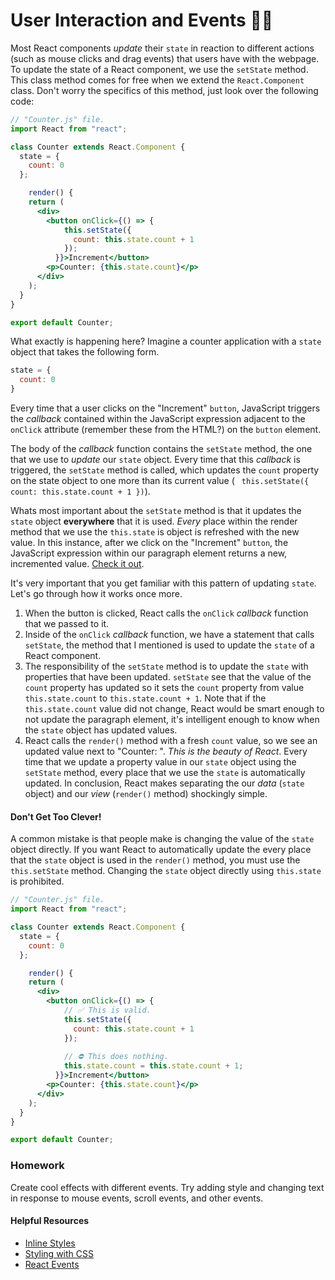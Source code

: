 # User Interaction and Events ☝🏽

Most React components *update* their `state` in reaction to different actions (such as mouse clicks and drag events) that users have with the webpage. To update the state of a React component, we use the `setState` method. This class method comes for free when we extend the `React.Component` class. Don't worry the specifics of this method, just look over the following code:

```jsx
// "Counter.js" file.
import React from "react";

class Counter extends React.Component {
  state = {
    count: 0
  };

	render() {
    return (
      <div>
        <button onClick={() => {
            this.setState({
              count: this.state.count + 1
            });
          }}>Increment</button>
        <p>Counter: {this.state.count}</p>
      </div>
    );
  }
}

export default Counter;
```

What exactly is happening here? Imagine a counter application with a `state` object that takes the following form.

```javascript
state = {
  count: 0
}
```

Every time that a user clicks on the "Increment" `button`, JavaScript triggers the *callback* contained within the JavaScript expression adjacent to the `onClick` attribute (remember these from the HTML?) on the `button` element.

The body of the *callback* function contains the `setState` method, the one that we use to *update* our `state` object. Every time that this *callback* is triggered, the `setState` method is called, which updates the `count` property on the state object to one more than its current value ( ` this.setState({ count: this.state.count + 1 })`).

Whats most important about the  `setState` method is that it updates the `state` object **everywhere** that it is used. *Every* place within the render method that we use the  `this.state` is object is refreshed with the new value. In this instance, after we click on the "Increment" `button`, the JavaScript expression within our paragraph element returns a new, incremented value. [Check it out](https://codesandbox.io/embed/react-counter-rml2u).

It's very important that you get familiar with this pattern of updating `state`. Let's go through how it works once more.

1. When the button is clicked, React calls the `onClick` *callback* function that we passed to it.
2. Inside of the  `onClick` *callback* function, we have a statement that calls `setState`, the method that I mentioned is used to update the `state` of a React component.
3. The responsibility of the `setState` method is to update the `state` with properties that have been updated. `setState` see that the value of the `count` property has updated so it sets the `count` property from value `this.state.count` to `this.state.count + 1`. Note that if the `this.state.count` value did not change, React would be smart enough to not update the paragraph element, it's intelligent enough to know when the `state` object has updated values. 
4. React calls the `render()` method with a fresh `count` value, so we see an updated value next to "Counter: ". *This is the beauty of React*. Every time that we update a property value in our  `state` object using the `setState` method, every place that we use the  `state` is automatically updated. In conclusion, React makes separating the our *data* (`state` object) and our *view* (`render()` method) shockingly simple.

#### Don't Get Too Clever!

A common mistake is that people make is changing the value of the `state` object directly. If you want React to automatically update the every place that the `state` object is used in the `render()` method, you must use the  `this.setState` method. Changing the `state` object directly using  `this.state` is prohibited.

```jsx
// "Counter.js" file.
import React from "react";

class Counter extends React.Component {
  state = {
    count: 0
  };

	render() {
    return (
      <div>
        <button onClick={() => {
            // ✅ This is valid. 
            this.setState({
              count: this.state.count + 1
            });
            
            // ⛔️ This does nothing.
            this.state.count = this.state.count + 1;
          }}>Increment</button>
        <p>Counter: {this.state.count}</p>
      </div>
    );
  }
}

export default Counter;
```

### Homework

Create cool effects with different events. Try adding style and changing text in response to mouse events, scroll events, and other events.

#### Helpful Resources

- [Inline Styles](https://reactjs.org/docs/dom-elements.html#style)
- [Styling with CSS](https://reactjs.org/docs/faq-styling.html)
- [React Events](https://reactjs.org/docs/handling-events.html)
